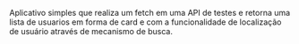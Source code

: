 Aplicativo simples que realiza um fetch em uma API de testes e retorna uma lista de usuarios em forma de card e com a funcionalidade de localização de usuário através de mecanismo de busca.
